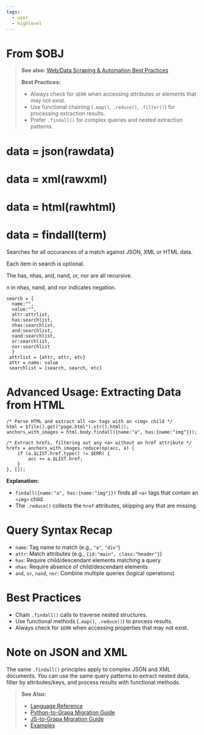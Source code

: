 ```yaml
---
tags:
  - user
  - highlevel
---
```

# From $OBJ

> **See also:** [Web/Data Scraping & Automation Best Practices](../USE_CASES.md#5-webdata-scraping--automation)
>
> **Best Practices:**
> - Always check for `$ERR` when accessing attributes or elements that may not exist.
> - Use functional chaining (`.map()`, `.reduce()`, `.filter()`) for processing extraction results.
> - Prefer `.findall()` for complex queries and nested extraction patterns.

# data = json(rawdata)

# data = xml(rawxml)

# data = html(rawhtml)

# data = findall(term)
Searches for all occurances of a match against JSON, XML or HTML data.

Each item in search is optional. 

The has, nhas, and, nand, or, nor are all recursive. 

n in nhas, nand, and nor indicates negation. 

```
search = {
  name:"", 
  value:"", 
  attr:attrlist, 
  has:searchlist, 
  nhas:searchlist, 
  and:searchlist, 
  nand:searchlist, 
  or:searchlist, 
  nor:searchlist
  }
 attrlist = {attr, attr, etc}
 attr = name: value
 searchlist = [search, search, etc]
```

# Advanced Usage: Extracting Data from HTML

```grapa
/* Parse HTML and extract all <a> tags with an <img> child */
html = $file().get("page.html").str().html();
anchors_with_images = html.body.findall({name:"a", has:{name:"img"}});

/* Extract hrefs, filtering out any <a> without an href attribute */
hrefs = anchors_with_images.reduce(op(acc, a) {
    if (a.$LIST.href.type() != $ERR) {
        acc += a.$LIST.href;
    }
}, []);
```

**Explanation:**
- `findall({name:"a", has:{name:"img"}})` finds all `<a>` tags that contain an `<img>` child.
- The `.reduce()` collects the `href` attributes, skipping any that are missing.

# Query Syntax Recap
- `name`: Tag name to match (e.g., `"a"`, `"div"`)
- `attr`: Match attributes (e.g., `{id:"main", class:"header"}`)
- `has`: Require child/descendant elements matching a query
- `nhas`: Require absence of child/descendant elements
- `and`, `or`, `nand`, `nor`: Combine multiple queries (logical operations)

# Best Practices
- Chain `.findall()` calls to traverse nested structures.
- Use functional methods (`.map()`, `.reduce()`) to process results.
- Always check for `$ERR` when accessing properties that may not exist.

# Note on JSON and XML
The same `.findall()` principles apply to complex JSON and XML documents. You can use the same query patterns to extract nested data, filter by attributes/keys, and process results with functional methods.

> **See Also:**
> - [Language Reference](../FUNCTION_QUICK_REFERENCE.md)
> - [Python-to-Grapa Migration Guide](../migrations/PYTHON_TO_GRAPA_MIGRATION.md)
> - [JS-to-Grapa Migration Guide](../migrations/JS_TO_GRAPA_MIGRATION.md)
> - [Examples](../EXAMPLES.md)
